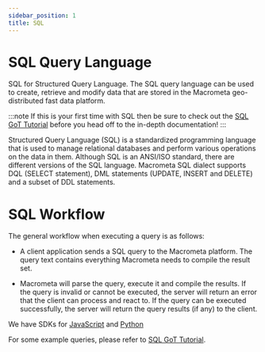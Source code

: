 ```yaml
---
sidebar_position: 1
title: SQL
---
```


# SQL Query Language

SQL for Structured Query Language. The SQL query language can be used to create, retrieve and modify data that are stored in the Macrometa geo-distributed fast data platform.

:::note
If this is your first time with SQL then be sure to check out the [SQL GoT Tutorial](tutorial/index.md) before you head off to the in-depth documentation!
:::

Structured Query Language (SQL) is a standardized programming language that is used to manage relational databases and perform various operations on the data in them.
Although SQL is an ANSI/ISO standard, there are different versions of the SQL language. Macrometa SQL dialect supports DQL (SELECT statement), DML statements (UPDATE, INSERT and DELETE) and a subset of DDL statements.

# SQL Workflow
The general workflow when executing a query is as follows:

- A client application sends a SQL query to the Macrometa platform. The query text contains everything Macrometa needs to compile the result set.

- Macrometa will parse the query, execute it and compile the results. If the query is invalid or cannot be executed, the server will return an error that the client can process and react to. If the query can be executed successfully, the server will return the query results (if any) to the client.

We have SDKs for [JavaScript](https://github.com/Macrometacorp/jsC8) and [Python](https://github.com/Macrometacorp/pyC8)

For some example queries, please refer to [SQL GoT Tutorial](tutorial/index.md).

